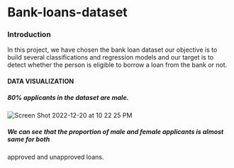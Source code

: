 # Bank-loans-dataset


### Introduction
In this project, we have chosen the bank loan dataset our objective is to build several
classifications and regression models and our target is to detect whether the person is
eligible to borrow a loan from the bank or not.

#### DATA VISUALIZATION

##### 80% applicants in the dataset are male.

![Screen Shot 2022-12-20 at 10 22 25 PM](https://user-images.githubusercontent.com/113824293/208749987-79b26efd-024b-4a4f-8ad6-9bedb134b06f.png)

##### We can see that the proportion of male and female applicants is almost same for both
approved and unapproved loans.

